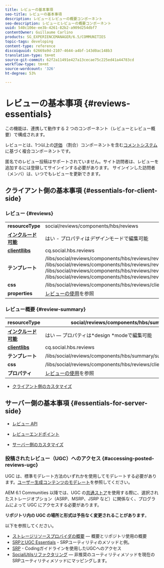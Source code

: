 ```yaml
---
title: レビューの基本事項
seo-title: レビューの基本事項
description: レビューとレビューの概要コンポーネント
seo-description: レビューとレビューの概要コンポーネント
uuid: 540c106e-ee3b-4261-82b2-a909d254dbf7
contentOwner: Guillaume Carlino
products: SG_EXPERIENCEMANAGER/6.5/COMMUNITIES
topic-tags: developing
content-type: reference
discoiquuid: 62669a9d-2107-4644-a4bf-143d0ac148b3
translation-type: tm+mt
source-git-commit: 62f2a11491e427a13cecae75c225ed41a44783cd
workflow-type: tm+mt
source-wordcount: '326'
ht-degree: 53%

---
```



# レビューの基本事項 {#reviews-essentials}

この機能は、連携して動作する 2 つのコンポーネント（レビューとレビュー概要）で構成されます。

レビューとは、1つ以上の[評価](rating-basics.md) （割合）コンポーネントを含む[コメントシステム](essentials-comments.md)に基づく複合コンポーネントです。

匿名でのレビュー投稿はサポートされていません。サイト訪問者は、レビューを追加するには登録してサインインする必要があります。 サインインした訪問者（メンバ）は、いつでもレビューを更新できます。

## クライアント側の基本事項 {#essentials-for-client-side}

### レビュー {#reviews}

<table>
 <tbody>
  <tr>
   <td> <strong>resourceType</strong></td>
   <td>social/reviews/components/hbs/reviews</td>
  </tr>
  <tr>
   <td> <a href="scf.md#add-or-include-a-communities-component"><strong>インクルード可能</strong></a></td>
   <td>はい - プロパティは<i>デザイン</i>モードで編集可能</td>
  </tr>
  <tr>
   <td> <a href="client-customize.md#clientlibs-for-scf"><strong>clientllibs</strong></a></td>
   <td>cq.social.hbs.reviews</td>
  </tr>
  <tr>
   <td> <strong>テンプレート</strong></td>
   <td> /libs/social/reviews/components/hbs/reviews/reviews.hbs<br /> /libs/social/reviews/components/hbs/reviews/review/review.hbs<br /> /libs/social/reviews/components/hbs/reviews/review/status.hbs<br /> /libs/social/reviews/components/hbs/reviews/review/toolbar.hbs</td>
  </tr>
  <tr>
   <td> <strong>css</strong></td>
   <td> /libs/social/reviews/components/hbs/reviews/clientlibs/review.css</td>
  </tr>
  <tr>
   <td><strong>properties</strong></td>
   <td><a href="reviews.md">レビューの使用</a>を参照</td>
  </tr>
 </tbody>
</table>

### レビュー概要 {#review-summary}

| **resourceType** | social/reviews/components/hbs/summary |
|---|---|
| [**インクルード可能**](scf.md#add-or-include-a-communities-component) | はい — プロパティは*design *modeで編集可能 |
| [**clientlibs**](client-customize.md#clientlibs-for-scf) | cq.social.hbs.reviews |
| **テンプレート** | /libs/social/reviews/components/hbs/summary/summary.hbs |
| **css** | /libs/social/reviews/components/hbs/reviews/clientlibs/review.css |
| **プロパティ** | [レビューの使用](reviews.md)を参照 |

* [クライアント側のカスタマイズ](client-customize.md)

## サーバー側の基本事項  {#essentials-for-server-side}

* [レビュー API](https://helpx.adobe.com/experience-manager/6-5/sites/developing/using/reference-materials/javadoc/com/adobe/cq/social/review/client/api/package-summary.html)

* [レビューエンドポイント](https://helpx.adobe.com/experience-manager/6-5/sites/developing/using/reference-materials/javadoc/com/adobe/cq/social/review/client/endpoints/package-summary.html)

* [サーバー側のカスタマイズ](server-customize.md)

### 投稿されたレビュー（UGC）へのアクセス  {#accessing-posted-reviews-ugc}

UGC は、標準モデレート方法のいずれかを使用してモデレートする必要があります。[ユーザー生成コンテンツのモデレート](moderate-ugc.md)を参照してください。

AEM 6.1 Communities 以降では、UGC の[共通ストア](working-with-srp.md)を使用する際に、選択されたストレージオプション（ASRP、MSRP、JSRP など）に関係なく、プログラムによって UGC にアクセスする必要があります。

**リポジトリ内の UGC の場所と形式は予告なく変更されることがあります**。

以下を参照してください。

* [ストレージリソースプロバイダの概要](srp.md)  — 概要とリポジトリ使用の概要
* [SRPとUGC Essentials](srp-and-ugc.md)  - SRPユーティリティのメソッドと例。
* [SRP](accessing-ugc-with-srp.md) - Codingガイドラインを使用したUGCへのアクセス
* [SocialUtilsリファクタリング](socialutils.md)  — 非推奨のユーティリティメソッドを現在のSRPユーティリティメソッドにマッピングします。

